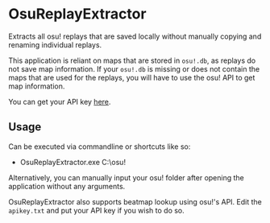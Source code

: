 # OsuReplayExtractor
Extracts all osu! replays that are saved locally without manually copying and renaming individual replays.

This application is reliant on maps that are stored in `osu!.db`, as replays do not save map information. If your `osu!.db` is missing or does not contain the maps that are used 
for the replays, you will have to use the osu! API to get map information.

You can get your API key [here](https://osu.ppy.sh/p/api/).

## Usage
Can be executed via commandline or shortcuts like so:
- OsuReplayExtractor.exe C:\osu!

Alternatively, you can manually input your osu! folder after opening the application without any arguments.

OsuReplayExtractor also supports beatmap lookup using osu!'s API. Edit the `apikey.txt` and put your API key if you wish to do so.
